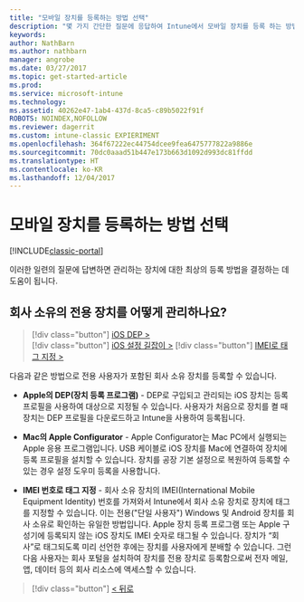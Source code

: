 ```yaml
---
title: "모바일 장치를 등록하는 방법 선택"
description: "몇 가지 간단한 질문에 응답하여 Intune에서 모바일 장치를 등록 하는 방법 결정"
keywords: 
author: NathBarn
ms.author: nathbarn
manager: angrobe
ms.date: 03/27/2017
ms.topic: get-started-article
ms.prod: 
ms.service: microsoft-intune
ms.technology: 
ms.assetid: 40262e47-1ab4-437d-8ca5-c89b5022f91f
ROBOTS: NOINDEX,NOFOLLOW
ms.reviewer: dagerrit
ms.custom: intune-classic EXPIERIMENT
ms.openlocfilehash: 364f67222ec44754dcee9fea6475777822a9886e
ms.sourcegitcommit: 70dc0aaad51b447e173b663d1092d993dc81ffdd
ms.translationtype: HT
ms.contentlocale: ko-KR
ms.lasthandoff: 12/04/2017
---
```

# <a name="choose-how-to-enroll-mobile-devices"></a>모바일 장치를 등록하는 방법 선택

[!INCLUDE[classic-portal](../includes/classic-portal.md)]

이러한 일련의 질문에 답변하면 관리하는 장치에 대한 최상의 등록 방법을 결정하는 데 도움이 됩니다.

## <a name="how-will-you-manage-dedicated-corporate-owned-devices"></a>**회사 소유의 전용 장치를 어떻게 관리하나요?**

  > [!div class="button"]
[iOS DEP >](/intune-classic/deploy-use/ios-device-enrollment-program-in-microsoft-intune)  
> [!div class="button"]
[iOS 설정 길잡이 >](/intune-classic/deploy-use/ios-setup-assistant-enrollment-in-microsoft-intune)
> [!div class="button"]
[IMEI로 태그 지정 >](/intune-classic/deploy-use/specify-corporate-owned-devices-with-international-mobile-equipment-identity-imei-numbers)

  다음과 같은 방법으로 전용 사용자가 포함된 회사 소유 장치를 등록할 수 있습니다.

  - **Apple의 DEP(장치 등록 프로그램)** - DEP로 구입되고 관리되는 iOS 장치는 등록 프로필을 사용하여 대상으로 지정될 수 있습니다. 사용자가 처음으로 장치를 켤 때 장치는 DEP 프로필을 다운로드하고 Intune을 사용하여 등록됩니다.

  - **Mac의 Apple Configurator** - Apple Configurator는 Mac PC에서 실행되는 Apple 응용 프로그램입니다. USB 케이블로 iOS 장치를 Mac에 연결하여 장치에 등록 프로필을 설치할 수 있습니다. 장치를 공장 기본 설정으로 복원하여 등록할 수 있는 경우 설정 도우미 등록을 사용합니다.

  - **IMEI 번호로 태그 지정** - 회사 소유 장치의 IMEI(International Mobile Equipment Identity) 번호를 가져와서 Intune에서 회사 소유 장치로 장치에 태그를 지정할 수 있습니다. 이는 전용("단일 사용자") Windows 및 Android 장치를 회사 소유로 확인하는 유일한 방법입니다. Apple 장치 등록 프로그램 또는 Apple 구성기에 등록되지 않는 iOS 장치도 IMEI 숫자로 태그될 수 있습니다. 장치가 “회사”로 태그되도록 미리 선언한 후에는 장치를 사용자에게 분배할 수 있습니다. 그런 다음 사용자는 회사 포털을 설치하여 장치를 전용 장치로 등록함으로써 전자 메일, 앱, 데이터 등의 회사 리소스에 액세스할 수 있습니다.

> [!div class="button"]
[< 뒤로](choose-how-to-enroll-devices3.md)
